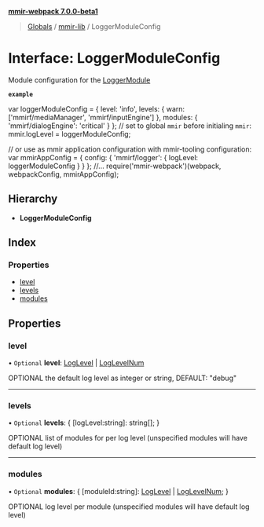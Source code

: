 **[mmir-webpack 7.0.0-beta1](../README.md)**

> [Globals](../README.md) / [mmir-lib](../modules/mmir_lib.md) / LoggerModuleConfig

# Interface: LoggerModuleConfig

Module configuration for the [LoggerModule](mmir_lib.loggermodule.md)

**`example`** 

var loggerModuleConfig = {
	level: 'info',
	levels: {
		warn: ['mmirf/mediaManager', 'mmirf/inputEngine']
	},
	modules: {
		'mmirf/dialogEngine': 'critical'
	}
};
// set to global `mmir` before initialing `mmir`:
mmir.logLevel = loggerModuleConfig;

// or use as mmir application configuration with mmir-tooling configuration:
var mmirAppConfig = {
	config: {
		'mmirf/logger': {
			logLevel: loggerModuleConfig
		}
	}
};
//...
require('mmir-webpack')(webpack, webpackConfig, mmirAppConfig);

## Hierarchy

* **LoggerModuleConfig**

## Index

### Properties

* [level](mmir_lib.loggermoduleconfig.md#level)
* [levels](mmir_lib.loggermoduleconfig.md#levels)
* [modules](mmir_lib.loggermoduleconfig.md#modules)

## Properties

### level

• `Optional` **level**: [LogLevel](../modules/mmir_lib.md#loglevel) \| [LogLevelNum](../modules/mmir_lib.md#loglevelnum)

OPTIONAL the default log level as integer or string, DEFAULT: "debug"

___

### levels

• `Optional` **levels**: { [logLevel:string]: string[];  }

OPTIONAL list of modules for per log level (unspecified modules will have default log level)

___

### modules

• `Optional` **modules**: { [moduleId:string]: [LogLevel](../modules/mmir_lib.md#loglevel) \| [LogLevelNum](../modules/mmir_lib.md#loglevelnum);  }

OPTIONAL log level per module (unspecified modules will have default log level)
